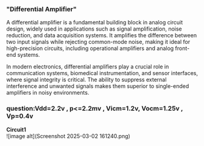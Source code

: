 ### **"Differential Amplifier"**

A differential amplifier is a fundamental building block in analog circuit design, widely used in applications such as signal amplification, noise reduction, and data acquisition systems. It amplifies the difference between two input signals while rejecting common-mode noise, making it ideal for high-precision circuits, including operational amplifiers and analog front-end systems.

In modern electronics, differential amplifiers play a crucial role in communication systems, biomedical instrumentation, and sensor interfaces, where signal integrity is critical. The ability to suppress external interference and unwanted signals makes them superior to single-ended amplifiers in noisy environments.

### **question:Vdd=2.2v , p<=2.2mv , Vicm=1.2v, Vocm=1.25v , Vp=0.4v**

**Circuit1**<br>
![image alt](Screenshot 2025-03-02 161240.png) 
